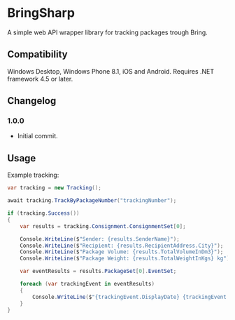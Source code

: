 # BringSharp
A simple web API wrapper library for tracking packages trough Bring.

## Compatibility
Windows Desktop, Windows Phone 8.1, iOS and Android. Requires .NET framework 4.5 or later.

## Changelog
### 1.0.0
- Initial commit.

## Usage
Example tracking:
```C#
var tracking = new Tracking();

await tracking.TrackByPackageNumber("trackingNumber");

if (tracking.Success())
{
    var results = tracking.Consignment.ConsignmentSet[0];

    Console.WriteLine($"Sender: {results.SenderName}");
    Console.WriteLine($"Recipient: {results.RecipientAddress.City}");
    Console.WriteLine($"Package Volume: {results.TotalVolumeInDm3}");
    Console.WriteLine($"Package Weight: {results.TotalWeightInKgs} kg");

    var eventResults = results.PackageSet[0].EventSet;

    foreach (var trackingEvent in eventResults)
    {
        Console.WriteLine($"{trackingEvent.DisplayDate} {trackingEvent.DisplayTime}: {trackingEvent.Description}");
    }
}
```

